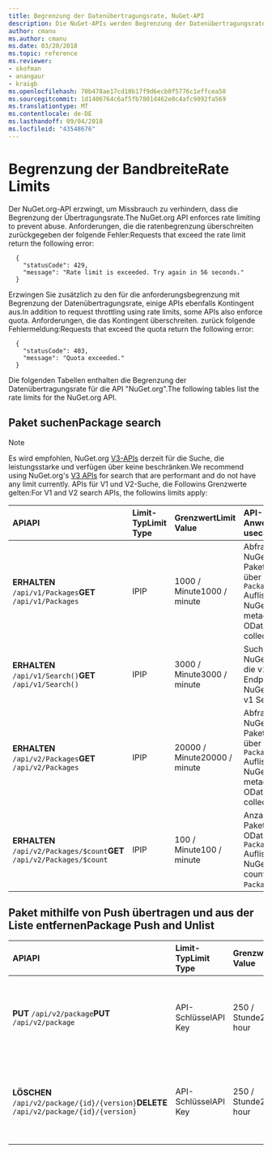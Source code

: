 ```yaml
---
title: Begrenzung der Datenübertragungsrate, NuGet-API
description: Die NuGet-APIs werden Begrenzung der Datenübertragungsrate Missbrauch zu verhindern, dass erzwungen haben.
author: cmanu
ms.author: cmanu
ms.date: 03/20/2018
ms.topic: reference
ms.reviewer:
- skofman
- anangaur
- kraigb
ms.openlocfilehash: 70b478ae17cd10b17f9d6ecb0f5776c1effcea58
ms.sourcegitcommit: 1d1406764c6af5fb7801d462e0c4afc9092fa569
ms.translationtype: MT
ms.contentlocale: de-DE
ms.lasthandoff: 09/04/2018
ms.locfileid: "43548676"
---
```

# <a name="rate-limits"></a><span data-ttu-id="cb6aa-103">Begrenzung der Bandbreite</span><span class="sxs-lookup"><span data-stu-id="cb6aa-103">Rate Limits</span></span>

<span data-ttu-id="cb6aa-104">Der NuGet.org-API erzwingt, um Missbrauch zu verhindern, dass die Begrenzung der Übertragungsrate.</span><span class="sxs-lookup"><span data-stu-id="cb6aa-104">The NuGet.org API enforces rate limiting to prevent abuse.</span></span> <span data-ttu-id="cb6aa-105">Anforderungen, die die ratenbegrenzung überschreiten zurückgegeben der folgende Fehler:</span><span class="sxs-lookup"><span data-stu-id="cb6aa-105">Requests that exceed the rate limit return the following error:</span></span> 

  ~~~
    {
      "statusCode": 429,
      "message": "Rate limit is exceeded. Try again in 56 seconds."
    }
  ~~~

<span data-ttu-id="cb6aa-106">Erzwingen Sie zusätzlich zu den für die anforderungsbegrenzung mit Begrenzung der Datenübertragungsrate, einige APIs ebenfalls Kontingent aus.</span><span class="sxs-lookup"><span data-stu-id="cb6aa-106">In addition to request throttling using rate limits, some APIs also enforce quota.</span></span> <span data-ttu-id="cb6aa-107">Anforderungen, die das Kontingent überschreiten. zurück folgende Fehlermeldung:</span><span class="sxs-lookup"><span data-stu-id="cb6aa-107">Requests that exceed the quota return the following error:</span></span>

  ~~~
    {
      "statusCode": 403,
      "message": "Quota exceeded."
    }
  ~~~

<span data-ttu-id="cb6aa-108">Die folgenden Tabellen enthalten die Begrenzung der Datenübertragungsrate für die API "NuGet.org".</span><span class="sxs-lookup"><span data-stu-id="cb6aa-108">The following tables list the rate limits for the NuGet.org API.</span></span>

## <a name="package-search"></a><span data-ttu-id="cb6aa-109">Paket suchen</span><span class="sxs-lookup"><span data-stu-id="cb6aa-109">Package search</span></span>

> [!Note]
> <span data-ttu-id="cb6aa-110">Es wird empfohlen, NuGet.org [V3-APIs](https://docs.microsoft.com/nuget/api/search-query-service-resource) derzeit für die Suche, die leistungsstarke und verfügen über keine beschränken.</span><span class="sxs-lookup"><span data-stu-id="cb6aa-110">We recommend using NuGet.org's [V3 APIs](https://docs.microsoft.com/nuget/api/search-query-service-resource) for search that are performant and do not have any limit currently.</span></span> <span data-ttu-id="cb6aa-111">APIs für V1 und V2-Suche, die Followins Grenzwerte gelten:</span><span class="sxs-lookup"><span data-stu-id="cb6aa-111">For V1 and V2 search APIs, the followins limits apply:</span></span>


| <span data-ttu-id="cb6aa-112">API</span><span class="sxs-lookup"><span data-stu-id="cb6aa-112">API</span></span> | <span data-ttu-id="cb6aa-113">Limit-Typ</span><span class="sxs-lookup"><span data-stu-id="cb6aa-113">Limit Type</span></span> | <span data-ttu-id="cb6aa-114">Grenzwert</span><span class="sxs-lookup"><span data-stu-id="cb6aa-114">Limit Value</span></span> | <span data-ttu-id="cb6aa-115">API-Anwendungsfall</span><span class="sxs-lookup"><span data-stu-id="cb6aa-115">API usecase</span></span> |
|:---|:---|:---|:---|
<span data-ttu-id="cb6aa-116">**ERHALTEN** `/api/v1/Packages`</span><span class="sxs-lookup"><span data-stu-id="cb6aa-116">**GET** `/api/v1/Packages`</span></span> | <span data-ttu-id="cb6aa-117">IP</span><span class="sxs-lookup"><span data-stu-id="cb6aa-117">IP</span></span> | <span data-ttu-id="cb6aa-118">1000 / Minute</span><span class="sxs-lookup"><span data-stu-id="cb6aa-118">1000 / minute</span></span> | <span data-ttu-id="cb6aa-119">Abfragen von NuGet-Paketmetadaten über v1 OData `Packages` Auflistung</span><span class="sxs-lookup"><span data-stu-id="cb6aa-119">Query NuGet package metadata via v1 OData `Packages` collection</span></span> |
<span data-ttu-id="cb6aa-120">**ERHALTEN** `/api/v1/Search()`</span><span class="sxs-lookup"><span data-stu-id="cb6aa-120">**GET** `/api/v1/Search()`</span></span> | <span data-ttu-id="cb6aa-121">IP</span><span class="sxs-lookup"><span data-stu-id="cb6aa-121">IP</span></span> | <span data-ttu-id="cb6aa-122">3000 / Minute</span><span class="sxs-lookup"><span data-stu-id="cb6aa-122">3000 / minute</span></span> | <span data-ttu-id="cb6aa-123">Suchen Sie nach NuGet-Pakete über die v1-Suche-Endpunkt</span><span class="sxs-lookup"><span data-stu-id="cb6aa-123">Search for NuGet packages via v1 Search endpoint</span></span> | 
<span data-ttu-id="cb6aa-124">**ERHALTEN** `/api/v2/Packages`</span><span class="sxs-lookup"><span data-stu-id="cb6aa-124">**GET** `/api/v2/Packages`</span></span> | <span data-ttu-id="cb6aa-125">IP</span><span class="sxs-lookup"><span data-stu-id="cb6aa-125">IP</span></span> | <span data-ttu-id="cb6aa-126">20000 / Minute</span><span class="sxs-lookup"><span data-stu-id="cb6aa-126">20000 / minute</span></span> | <span data-ttu-id="cb6aa-127">Abfragen von NuGet-Paketmetadaten über v2 OData `Packages` Auflistung</span><span class="sxs-lookup"><span data-stu-id="cb6aa-127">Query NuGet package metadata via v2 OData `Packages` collection</span></span> | 
<span data-ttu-id="cb6aa-128">**ERHALTEN** `/api/v2/Packages/$count`</span><span class="sxs-lookup"><span data-stu-id="cb6aa-128">**GET** `/api/v2/Packages/$count`</span></span> | <span data-ttu-id="cb6aa-129">IP</span><span class="sxs-lookup"><span data-stu-id="cb6aa-129">IP</span></span> | <span data-ttu-id="cb6aa-130">100 / Minute</span><span class="sxs-lookup"><span data-stu-id="cb6aa-130">100 / minute</span></span> | <span data-ttu-id="cb6aa-131">Anzahl der NuGet-Pakete über v2 OData Abfragen `Packages` Auflistung</span><span class="sxs-lookup"><span data-stu-id="cb6aa-131">Query NuGet package count via v2 OData `Packages` collection</span></span> | 

## <a name="package-push-and-unlist"></a><span data-ttu-id="cb6aa-132">Paket mithilfe von Push übertragen und aus der Liste entfernen</span><span class="sxs-lookup"><span data-stu-id="cb6aa-132">Package Push and Unlist</span></span>

| <span data-ttu-id="cb6aa-133">API</span><span class="sxs-lookup"><span data-stu-id="cb6aa-133">API</span></span> | <span data-ttu-id="cb6aa-134">Limit-Typ</span><span class="sxs-lookup"><span data-stu-id="cb6aa-134">Limit Type</span></span> | <span data-ttu-id="cb6aa-135">Grenzwert</span><span class="sxs-lookup"><span data-stu-id="cb6aa-135">Limit Value</span></span> | <span data-ttu-id="cb6aa-136">API-Anwendungsfall</span><span class="sxs-lookup"><span data-stu-id="cb6aa-136">API usecase</span></span> | 
|:---|:---|:---|:--- |
<span data-ttu-id="cb6aa-137">**PUT** `/api/v2/package`</span><span class="sxs-lookup"><span data-stu-id="cb6aa-137">**PUT** `/api/v2/package`</span></span> | <span data-ttu-id="cb6aa-138">API-Schlüssel</span><span class="sxs-lookup"><span data-stu-id="cb6aa-138">API Key</span></span> | <span data-ttu-id="cb6aa-139">250 / Stunde</span><span class="sxs-lookup"><span data-stu-id="cb6aa-139">250 / hour</span></span> | <span data-ttu-id="cb6aa-140">Hochladen eines neuen NuGet-Pakets (Version) per Push-v2-Endpunkt</span><span class="sxs-lookup"><span data-stu-id="cb6aa-140">Upload a new NuGet package (version) via v2 push endpoint</span></span> 
<span data-ttu-id="cb6aa-141">**LÖSCHEN** `/api/v2/package/{id}/{version}`</span><span class="sxs-lookup"><span data-stu-id="cb6aa-141">**DELETE** `/api/v2/package/{id}/{version}`</span></span> | <span data-ttu-id="cb6aa-142">API-Schlüssel</span><span class="sxs-lookup"><span data-stu-id="cb6aa-142">API Key</span></span> | <span data-ttu-id="cb6aa-143">250 / Stunde</span><span class="sxs-lookup"><span data-stu-id="cb6aa-143">250 / hour</span></span> | <span data-ttu-id="cb6aa-144">Entfernen Sie ein NuGet-Paket (Version) über die v2-Endpunkt aus der Liste</span><span class="sxs-lookup"><span data-stu-id="cb6aa-144">Unlist a NuGet package (version) via v2 endpoint</span></span> 
